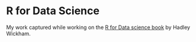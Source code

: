 # R for Data Science
My work captured while working on the [R for Data science book](https://r4ds.had.co.nz/introduction.html) by Hadley Wickham. 
